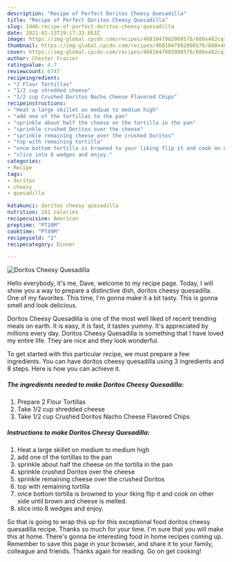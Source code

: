 ```yaml
---
description: "Recipe of Perfect Doritos Cheesy Quesadilla"
title: "Recipe of Perfect Doritos Cheesy Quesadilla"
slug: 1446-recipe-of-perfect-doritos-cheesy-quesadilla
date: 2021-02-23T19:17:33.053Z
image: https://img-global.cpcdn.com/recipes/4681047082008576/680x482cq70/doritos-cheesy-quesadilla-recipe-main-photo.jpg
thumbnail: https://img-global.cpcdn.com/recipes/4681047082008576/680x482cq70/doritos-cheesy-quesadilla-recipe-main-photo.jpg
cover: https://img-global.cpcdn.com/recipes/4681047082008576/680x482cq70/doritos-cheesy-quesadilla-recipe-main-photo.jpg
author: Chester Frazier
ratingvalue: 4.7
reviewcount: 6747
recipeingredient:
- "2 Flour Tortillas"
- "1/2 cup shredded cheese"
- "1/2 cup Crushed Doritos Nacho Cheese Flavored Chips"
recipeinstructions:
- "Heat a large skillet on medium to medium high"
- "add one of the tortillas to the pan"
- "sprinkle about half the cheese on the tortilla in the pan"
- "sprinkle crushed Doritos over the cheese"
- "sprinkle remaining cheese over the crushed Doritos"
- "top with remaining tortilla"
- "once bottom tortilla is browned to your liking flip it and cook on other side until brown and cheese is melted."
- "slice into 8 wedges and enjoy."
categories:
- Recipe
tags:
- doritos
- cheesy
- quesadilla

katakunci: doritos cheesy quesadilla 
nutrition: 261 calories
recipecuisine: American
preptime: "PT10M"
cooktime: "PT49M"
recipeyield: "2"
recipecategory: Dinner

---
```



![Doritos Cheesy Quesadilla](https://img-global.cpcdn.com/recipes/4681047082008576/680x482cq70/doritos-cheesy-quesadilla-recipe-main-photo.jpg)

Hello everybody, it's me, Dave, welcome to my recipe page. Today, I will show you a way to prepare a distinctive dish, doritos cheesy quesadilla. One of my favorites. This time, I'm gonna make it a bit tasty. This is gonna smell and look delicious.



Doritos Cheesy Quesadilla is one of the most well liked of recent trending meals on earth. It is easy, it is fast, it tastes yummy. It's appreciated by millions every day. Doritos Cheesy Quesadilla is something that I have loved my entire life. They are nice and they look wonderful.


To get started with this particular recipe, we must prepare a few ingredients. You can have doritos cheesy quesadilla using 3 ingredients and 8 steps. Here is how you can achieve it.

<!--inarticleads1-->

##### The ingredients needed to make Doritos Cheesy Quesadilla:

1. Prepare 2 Flour Tortillas
1. Take 1/2 cup shredded cheese
1. Take 1/2 cup Crushed Doritos Nacho Cheese Flavored Chips




<!--inarticleads2-->

##### Instructions to make Doritos Cheesy Quesadilla:

1. Heat a large skillet on medium to medium high
1. add one of the tortillas to the pan
1. sprinkle about half the cheese on the tortilla in the pan
1. sprinkle crushed Doritos over the cheese
1. sprinkle remaining cheese over the crushed Doritos
1. top with remaining tortilla
1. once bottom tortilla is browned to your liking flip it and cook on other side until brown and cheese is melted.
1. slice into 8 wedges and enjoy.




So that is going to wrap this up for this exceptional food doritos cheesy quesadilla recipe. Thanks so much for your time. I'm sure that you will make this at home. There's gonna be interesting food in home recipes coming up. Remember to save this page in your browser, and share it to your family, colleague and friends. Thanks again for reading. Go on get cooking!
